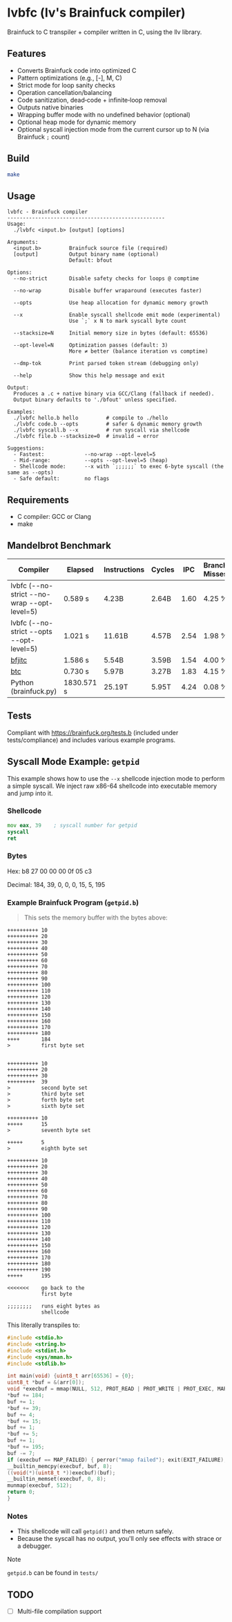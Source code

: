 # lvbfc (lv's Brainfuck compiler)

Brainfuck to C transpiler + compiler written in C, using the llv library.

## Features

- Converts Brainfuck code into optimized C
- Pattern optimizations (e.g., [-], M, C)
- Strict mode for loop sanity checks
- Operation cancellation/balancing
- Code sanitization, dead‑code + infinite‑loop removal
- Outputs native binaries
- Wrapping buffer mode with no undefined behavior (optional)
- Optional heap mode for dynamic memory
- Optional syscall injection mode from the current cursor up to N (via Brainfuck `;` count)

## Build

```sh
make
```

## Usage
```
lvbfc - Brainfuck compiler
---------------------------------------------------
Usage:
  ./lvbfc <input.b> [output] [options]

Arguments:
  <input.b>         Brainfuck source file (required)
  [output]          Output binary name (optional)
                    Default: bfout

Options:
  --no-strict       Disable safety checks for loops @ comptime

  --no-wrap         Disable buffer wraparound (executes faster)

  --opts            Use heap allocation for dynamic memory growth

  --x               Enable syscall shellcode emit mode (experimental)
                    Use `;` x N to mark syscall byte count

  --stacksize=N     Initial memory size in bytes (default: 65536)

  --opt-level=N     Optimization passes (default: 3)
                    More ≠ better (balance iteration vs comptime)

  --dmp-tok         Print parsed token stream (debugging only)

  --help            Show this help message and exit

Output:
  Produces a .c + native binary via GCC/Clang (fallback if needed).
  Output binary defaults to './bfout' unless specified.

Examples:
  ./lvbfc hello.b hello         # compile to ./hello
  ./lvbfc code.b --opts         # safer & dynamic memory growth
  ./lvbfc syscall.b --x         # run syscall via shellcode
  ./lvbfc file.b --stacksize=0  # invalid → error

Suggestions:
  - Fastest:             --no-wrap --opt-level=5
  - Mid‑range:           --opts --opt-level=5 (heap)
  - Shellcode mode:      --x with `;;;;;;` to exec 6‑byte syscall (the same as --opts)
  - Safe default:        no flags
```

## Requirements

- C compiler: GCC or Clang
- make

## Mandelbrot Benchmark

Compiler                                       | Elapsed | Instructions   | Cycles        | IPC  | Branch Misses
----------------------------------------------|---------|----------------|---------------|------|----------------
lvbfc (--no-strict --no-wrap --opt-level=5)   | 0.589 s | 4.23B          | 2.64B         | 1.60 | 4.25 %
lvbfc (--no-strict --opts --opt-level=5)      | 1.021 s | 11.61B         | 4.57B         | 2.54 | 1.98 %
[bfjitc](https://github.com/tsoding/bfjit)     | 1.586 s | 5.54B          | 3.59B         | 1.54 | 4.00 %
[btc](https://github.com/Wilfred/bfc)                                            | 0.730 s | 5.97B          | 3.27B         | 1.83 | 4.15 %
Python (brainfuck.py)                          | 1830.571 s | 25.19T         | 5.95T         | 4.24 | 0.08 %

## Tests

Compliant with https://brainfuck.org/tests.b (included under tests/compliance) and includes various example programs.

##  Syscall Mode Example: `getpid`

This example shows how to use the `--x` shellcode injection mode to perform a simple syscall. We inject raw x86-64 shellcode into executable memory and jump into it.

### Shellcode

```asm
mov eax, 39    ; syscall number for getpid
syscall
ret
````

### Bytes

Hex: b8 27 00 00 00 0f 05 c3

Decimal: 184, 39, 0, 0, 0, 15, 5, 195

### Example Brainfuck Program (`getpid.b`)

> This sets the memory buffer with the bytes above:

```brainfuck
++++++++++ 10
++++++++++ 20
++++++++++ 30
++++++++++ 40
++++++++++ 50
++++++++++ 60
++++++++++ 70
++++++++++ 80
++++++++++ 90
++++++++++ 100
++++++++++ 110
++++++++++ 120
++++++++++ 130
++++++++++ 140
++++++++++ 150
++++++++++ 160
++++++++++ 170
++++++++++ 180
++++       184
>          first byte set


++++++++++ 10
++++++++++ 20
++++++++++ 30
+++++++++  39
>          second byte set
>          third byte set
>          forth byte set
>          sixth byte set

++++++++++ 10
+++++      15
>          seventh byte set

+++++      5
>          eighth byte set

++++++++++ 10
++++++++++ 20
++++++++++ 30
++++++++++ 40
++++++++++ 50
++++++++++ 60
++++++++++ 70
++++++++++ 80
++++++++++ 90
++++++++++ 100
++++++++++ 110
++++++++++ 120
++++++++++ 130
++++++++++ 140
++++++++++ 150
++++++++++ 160
++++++++++ 170
++++++++++ 180
++++++++++ 190
+++++      195

<<<<<<<    go back to the
           first byte

;;;;;;;;   runs eight bytes as
           shellcode
```

This literally transpiles to:

```c
#include <stdio.h>
#include <string.h>
#include <stdint.h>
#include <sys/mman.h>
#include <stdlib.h>

int main(void) {uint8_t arr[65536] = {0};
uint8_t *buf = &(arr[0]);
void *execbuf = mmap(NULL, 512, PROT_READ | PROT_WRITE | PROT_EXEC, MAP_ANONYMOUS | MAP_PRIVATE, -1, 0);
*buf += 184;
buf += 1;
*buf += 39;
buf += 4;
*buf += 15;
buf += 1;
*buf += 5;
buf += 1;
*buf += 195;
buf -= 7;
if (execbuf == MAP_FAILED) { perror("mmap failed"); exit(EXIT_FAILURE); }
__builtin_memcpy(execbuf, buf, 8);
((void(*)(uint8_t *))execbuf)(buf);
__builtin_memset(execbuf, 0, 8);
munmap(execbuf, 512);
return 0;
}
```

### Notes

* This shellcode will call `getpid()` and then return safely.
* Because the syscall has no output, you'll only see effects with strace or a debugger.

>[!NOTE]
> `getpid.b` can be found in `tests/`

## TODO

- [ ] Multi-file compilation support
